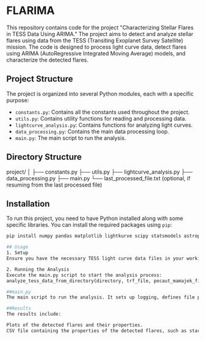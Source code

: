 # FLARIMA

This repository contains code for the project "Characterizing Stellar Flares in TESS Data Using ARIMA." The project aims to detect and analyze stellar flares using data from the TESS (Transiting Exoplanet Survey Satellite) mission. The code is designed to process light curve data, detect flares using ARIMA (AutoRegressive Integrated Moving Average) models, and characterize the detected flares.

## Project Structure

The project is organized into several Python modules, each with a specific purpose:
- `constants.py`: Contains all the constants used throughout the project.
- `utils.py`: Contains utility functions for reading and processing data.
- `lightcurve_analysis.py`: Contains functions for analyzing light curves.
- `data_processing.py`: Contains the main data processing loop.
- `main.py`: The main script to run the analysis.

## Directory Structure
project/
│
├── constants.py
├── utils.py
├── lightcurve_analysis.py
├── data_processing.py
├── main.py
└── last_processed_file.txt (optional, if resuming from the last processed file)


## Installation

To run this project, you need to have Python installed along with some specific libraries. You can install the required packages using `pip`:

```sh
pip install numpy pandas matplotlib lightkurve scipy statsmodels astropy tqdm

## Usage
1. Setup
Ensure you have the necessary TESS light curve data files in your working directory. You will also need the TESS response function file and the Pecaut & Mamajek table. Update the paths in your main.py as needed.

2. Running the Analysis
Execute the main.py script to start the analysis process:
analyze_tess_data_from_directory(directory, trf_file, pecaut_mamajek_file, resume_last_processed=True): Processes TESS light curve files, detects flares, and calculates their properties.

##main.py
The main script to run the analysis. It sets up logging, defines file paths, and calls the analyze_tess_data_from_directory function.

##Results
The results include:

Plots of the detected flares and their properties.
CSV file containing the properties of the detected flares, such as start time, end time, amplitude, duration, and flare energy.
